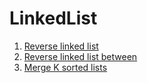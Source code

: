 # LinkedList

1. [Reverse linked list](https://github.com/LenarBad/interview-questions/blob/main/linked-list/reverse-linkedlist.java)
2. [Reverse linked list between](https://github.com/LenarBad/interview-questions/blob/main/linked-list/reverse-linkedlist-between.java)
3. [Merge K sorted lists](https://github.com/LenarBad/interview-questions/blob/main/linked-list/merge-k-sorted-lists.java)
